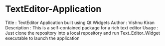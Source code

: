# TextEditor-Application

Title         :   TextEditor Application built using Qt Widgets
Author        :  Vishnu Kiran
Description   : This is a self-contained package for a rich text editor
Usage         : Just clone the repository into a local repository and run Text_Editor_Widget executable to launch the application
